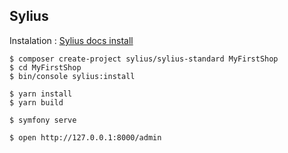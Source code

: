 ## Sylius

Instalation :
[Sylius docs install](https://docs.sylius.com/en/latest/getting-started-with-sylius/installation.html)

    $ composer create-project sylius/sylius-standard MyFirstShop
    $ cd MyFirstShop
    $ bin/console sylius:install

    $ yarn install
    $ yarn build

    $ symfony serve

    $ open http://127.0.0.1:8000/admin
